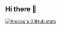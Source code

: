 ## Hi there 👋


[![Anurag's GitHub stats](https://github-readme-stats.vercel.app/api?username=MarvynBailly)](https://github.com/anuraghazra/github-readme-stats)
